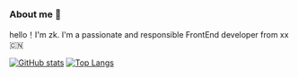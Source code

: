 
### About me 👏
hello！I'm zk. I'm a passionate and responsible FrontEnd developer from xx🇨🇳

[![GitHub stats](https://github-readme-stats.vercel.app/api?username=FCodeDev&count_private=true&show_icons=true&theme=buefy)](https://github.com/FCodeDev)
[![Top Langs](https://github-readme-stats.vercel.app/api/top-langs/?username=FCodeDev&layout=compact&theme=buefy)](https://github.com/FCodeDev)


<!--
**FCodeDev/FCodeDev** is a ✨ _special_ ✨ repository because its `README.md` (this file) appears on your GitHub profile.

Here are some ideas to get you started:

- 🔭 I’m currently working on ...
- 🌱 I’m currently learning ...
- 👯 I’m looking to collaborate on ...
- 🤔 I’m looking for help with ...
- 💬 Ask me about ...
- 📫 How to reach me: ...
- 😄 Pronouns: ...
- ⚡ Fun fact: ...
-->
